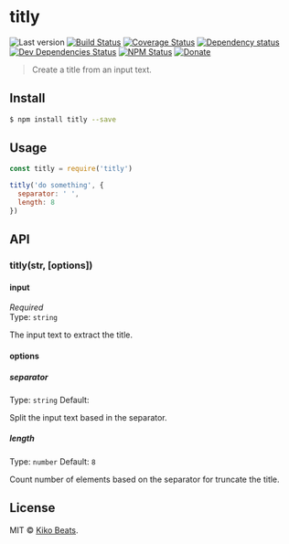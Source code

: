 # titly

![Last version](https://img.shields.io/github/tag/Kikobeats/titly.svg?style=flat-square)
[![Build Status](https://img.shields.io/travis/Kikobeats/titly/master.svg?style=flat-square)](https://travis-ci.org/Kikobeats/titly)
[![Coverage Status](https://img.shields.io/coveralls/Kikobeats/titly.svg?style=flat-square)](https://coveralls.io/github/Kikobeats/titly)
[![Dependency status](https://img.shields.io/david/Kikobeats/titly.svg?style=flat-square)](https://david-dm.org/Kikobeats/titly)
[![Dev Dependencies Status](https://img.shields.io/david/dev/Kikobeats/titly.svg?style=flat-square)](https://david-dm.org/Kikobeats/titly#info=devDependencies)
[![NPM Status](https://img.shields.io/npm/dm/titly.svg?style=flat-square)](https://www.npmjs.org/package/titly)
[![Donate](https://img.shields.io/badge/donate-paypal-blue.svg?style=flat-square)](https://paypal.me/Kikobeats)

> Create a title from an input text.

## Install

```bash
$ npm install titly --save
```

## Usage

```js
const titly = require('titly')

titly('do something', {
  separator: ' ',
  length: 8
})
```

## API

### titly(str, [options])

#### input

*Required*<br>
Type: `string`

The input text to extract the title.

#### options

##### separator

Type: `string`
Default: ` `

Split the input text based in the separator.

##### length

Type: `number`
Default: `8`

Count number of elements based on the separator for truncate the title.

## License

MIT © [Kiko Beats](https://github.com/Kikobeats).
